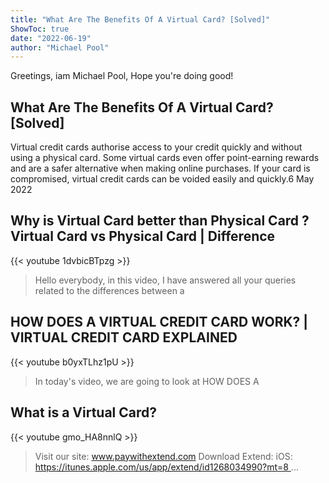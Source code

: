 ```yaml
---
title: "What Are The Benefits Of A Virtual Card? [Solved]"
ShowToc: true 
date: "2022-06-19"
author: "Michael Pool" 
---
```


Greetings, iam Michael Pool, Hope you're doing good!
## What Are The Benefits Of A Virtual Card? [Solved]
Virtual credit cards authorise access to your credit quickly and without using a physical card. Some virtual cards even offer point-earning rewards and are a safer alternative when making online purchases. If your card is compromised, virtual credit cards can be voided easily and quickly.6 May 2022

## Why is Virtual Card better than Physical Card ? Virtual Card vs Physical Card | Difference
{{< youtube 1dvbicBTpzg >}}
>Hello everybody, in this video, I have answered all your queries related to the differences between a 

## HOW DOES A VIRTUAL CREDIT CARD WORK? | VIRTUAL CREDIT CARD EXPLAINED
{{< youtube b0yxTLhz1pU >}}
>In today's video, we are going to look at HOW DOES A 

## What is a Virtual Card?
{{< youtube gmo_HA8nnlQ >}}
>Visit our site: www.paywithextend.com Download Extend: iOS: https://itunes.apple.com/us/app/extend/id1268034990?mt=8 ...

